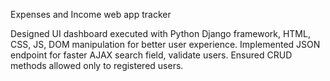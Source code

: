Expenses and Income web app tracker

Designed UI dashboard executed with Python Django framework, 
HTML, CSS, JS, DOM manipulation for better user experience.
Implemented JSON endpoint for faster AJAX search field, 
validate users. Ensured CRUD methods allowed only to registered users.
